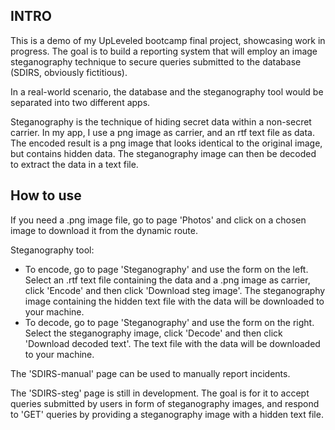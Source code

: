 ## INTRO

This is a demo of my UpLeveled bootcamp final project, showcasing work in progress. The goal is to build a reporting system that will employ an image steganography technique to secure queries submitted to the database (SDIRS, obviously fictitious).

In a real-world scenario, the database and the steganography tool would be separated into two different apps.

Steganography is the technique of hiding secret data within a non-secret carrier. In my app, I use a png image as carrier, and an rtf text file as data. The encoded result is a png image that looks identical to the original image, but contains hidden data. The steganography image can then be decoded to extract the data in a text file.

## How to use

If you need a .png image file, go to page 'Photos' and click on a chosen image to download it from the dynamic route.

Steganography tool:

- To encode, go to page 'Steganography' and use the form on the left. Select an .rtf text file containing the data and a .png image as carrier, click 'Encode' and then click 'Download steg image'. The steganography image containing the hidden text file with the data will be downloaded to your machine.
- To decode, go to page 'Steganography' and use the form on the right. Select the steganography image, click 'Decode' and then click 'Download decoded text'. The text file with the data will be downloaded to your machine.

The 'SDIRS-manual' page can be used to manually report incidents.

The 'SDIRS-steg' page is still in development. The goal is for it to accept queries submitted by users in form of steganography images, and respond to 'GET' queries by providing a steganography image with a hidden text file.
